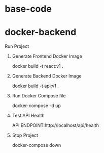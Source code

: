 # base-code


# docker-backend

Run Project

1. Generate Frontend Docker Image

   docker build -t react:v1 .
2. Generate Backend Docker Image

   docker build -t api:v1 .
3. Run Docker Compose file

   docker-compose -d up
4. Test API Health

   API ENDPOINT:http://localhost/api/health
5. Stop Project

   docker-compose down
